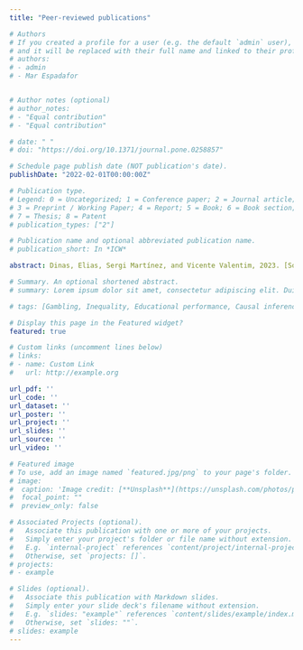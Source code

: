 ```yaml
---
title: "Peer-reviewed publications"

# Authors
# If you created a profile for a user (e.g. the default `admin` user), write the username (folder name) here 
# and it will be replaced with their full name and linked to their profile.
# authors:
# - admin
# - Mar Espadafor


# Author notes (optional)
# author_notes:
# - "Equal contribution"
# - "Equal contribution"

# date: " "
# doi: "https://doi.org/10.1371/journal.pone.0258857"

# Schedule page publish date (NOT publication's date).
publishDate: "2022-02-01T00:00:00Z"

# Publication type.
# Legend: 0 = Uncategorized; 1 = Conference paper; 2 = Journal article;
# 3 = Preprint / Working Paper; 4 = Report; 5 = Book; 6 = Book section;
# 7 = Thesis; 8 = Patent
# publication_types: ["2"]

# Publication name and optional abbreviated publication name.
# publication_short: In *ICW*

abstract: Dinas, Elias, Sergi Martínez, and Vicente Valentim, 2023. [Social Norm Change, Political Symbols, and Expression of Stigmatized Preferences](https://papers.ssrn.com/sol3/papers.cfm?abstract_id=3516831). The Journal of Politics. <br> <br> Martínez, Sergi, 2023. [Type of violence and ingroup identity, evidence from the Spanish civil war](https://papers.ssrn.com/sol3/papers.cfm?abstract_id=3884079). The Journal of Conflict Resolution. <br> <br> Martínez, Sergi, Elias Dinas and Vicente Valentim, 2023. [Symbolic Conflict Resolution and Ingroup Favoritism](https://doi.org/10.1177/00220027231155323). Journal of Conflict Resolution. <br> <br> Martínez, Sergi, 2023. [Reseña de *Rivalidad y Venganza: la política de la violencia en las guerras civiles, de Laia Balcells*](https://recyt.fecyt.es/index.php/recp/article/download/96201/74946). Revista Española de Ciencia Política, pp.191-196. <br> <br> Espadafor, Mar, and Sergi Martínez, 2021. [The negative consequences of sports betting opportunities on human capital formation. Evidence from Spain](https://doi.org/10.1371/journal.pone.0258857). PLoS ONE 16(10), e0258857.

# Summary. An optional shortened abstract.
# summary: Lorem ipsum dolor sit amet, consectetur adipiscing elit. Duis posuere tellus ac convallis placerat. Proin tincidunt magna sed ex sollicitudin condimentum.

# tags: [Gambling, Inequality, Educational performance, Causal inference]

# Display this page in the Featured widget?
featured: true

# Custom links (uncomment lines below)
# links:
# - name: Custom Link
#   url: http://example.org

url_pdf: ''
url_code: ''
url_dataset: ''
url_poster: ''
url_project: ''
url_slides: ''
url_source: ''
url_video: ''

# Featured image
# To use, add an image named `featured.jpg/png` to your page's folder. 
# image:
#  caption: 'Image credit: [**Unsplash**](https://unsplash.com/photos/pLCdAaMFLTE)'
#  focal_point: ""
#  preview_only: false

# Associated Projects (optional).
#   Associate this publication with one or more of your projects.
#   Simply enter your project's folder or file name without extension.
#   E.g. `internal-project` references `content/project/internal-project/index.md`.
#   Otherwise, set `projects: []`.
# projects:
# - example

# Slides (optional).
#   Associate this publication with Markdown slides.
#   Simply enter your slide deck's filename without extension.
#   E.g. `slides: "example"` references `content/slides/example/index.md`.
#   Otherwise, set `slides: ""`.
# slides: example
---
```

